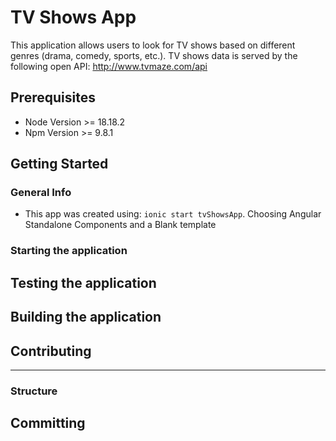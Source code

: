 # TV Shows App
This application allows users to look for TV shows based on different genres (drama, comedy, sports, etc.).
TV shows data is served by the following open API: http://www.tvmaze.com/api

## Prerequisites
- Node Version >= 18.18.2
- Npm Version >= 9.8.1

## Getting Started

### General Info
- This app was created using: `ionic start tvShowsApp`. Choosing Angular Standalone Components and a Blank template

### Starting the application

## Testing the application

## Building the application

## Contributing

---

### Structure

## Committing